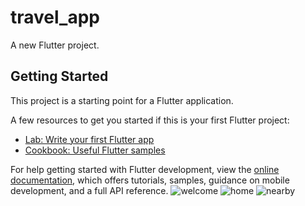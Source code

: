 # travel_app

A new Flutter project.

## Getting Started

This project is a starting point for a Flutter application.

A few resources to get you started if this is your first Flutter project:

- [Lab: Write your first Flutter app](https://docs.flutter.dev/get-started/codelab)
- [Cookbook: Useful Flutter samples](https://docs.flutter.dev/cookbook)

For help getting started with Flutter development, view the
[online documentation](https://docs.flutter.dev/), which offers tutorials,
samples, guidance on mobile development, and a full API reference.
![welcome](https://user-images.githubusercontent.com/124188196/216810321-50610628-a0f4-4e2c-9208-54bfdd90edab.png)
![home](https://user-images.githubusercontent.com/124188196/216810313-bb8020d7-efe8-421a-a2df-895204dfc959.png)
![nearby](https://user-images.githubusercontent.com/124188196/216810319-542c4dee-64f3-4376-b12e-b1bfa08a73ef.png)
